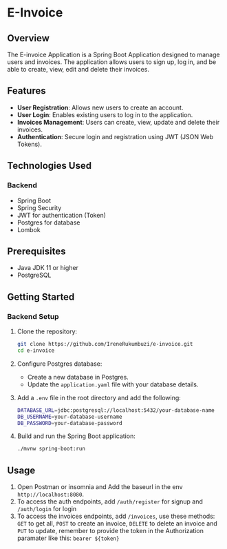# E-Invoice

## Overview
The E-invoice Application is a Spring Boot Application designed to manage users and invoices. The application allows users to sign up, log in, and be able to create, view, edit and delete their invoices.

## Features
- **User Registration**: Allows new users to create an account.
- **User Login**: Enables existing users to log in to the application.
- **Invoices Management**: Users can create, view, update and delete their invoices.
- **Authentication**: Secure login and registration using JWT (JSON Web Tokens).

## Technologies Used

### Backend
- Spring Boot
- Spring Security
- JWT for authentication (Token)
- Postgres for database
- Lombok

## Prerequisites

- Java JDK 11 or higher
- PostgreSQL

## Getting Started

### Backend Setup
1. Clone the repository:
    ```bash
    git clone https://github.com/IreneRukumbuzi/e-invoice.git
    cd e-invoice
    ```

2. Configure Postgres database:
    - Create a new database in Postgres.
    - Update the `application.yaml` file with your database details.

3. Add a `.env` file in the root directory and add the following:
    ```bash
    DATABASE_URL=jdbc:postgresql://localhost:5432/your-database-name
    DB_USERNAME=your-database-username
    DB_PASSWORD=your-database-password
    ```

4. Build and run the Spring Boot application:
    ```bash
    ./mvnw spring-boot:run
    ```

## Usage
1. Open Postman or insomnia and Add the baseurl in the env `http://localhost:8080`.
2. To access the auth endpoints, add ```/auth/register``` for signup and ```/auth/login``` for login
3. To access the invoices endpoints, add ```/invoices```, use these methods: ```GET``` to get all, ```POST``` to create an invoice, ```DELETE``` to delete an invoice and ```PUT``` to update, remember to provide the token in the Authorization paramater like this: ```bearer ${token}```
